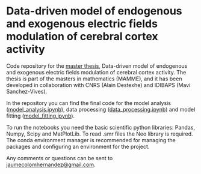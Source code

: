 # Data-driven model of endogenous and exogenous electric fields modulation of cerebral cortex activity

Code repository for the [master thesis](thesis.pdf), Data-driven model of endogenous and exogenous electric fields modulation of cerebral cortex activity. The thesis is part of the masters in mathematics (MAMME), and it has been developed in collaboration with CNRS (Alain Destexhe) and IDIBAPS (Mavi Sanchez-Vives).

In the repository you can find the final code for the model analysis ([model_analysis.ipynb](model_analysis.ipynb)), data processing ([data_processing.ipynb](data_processing.ipynb)) and model fitting ([model_fitting.ipynb](model_fitting.ipynb)).

To run the notebooks you need the basic scientific python libraries: Pandas, Numpy, Scipy and MatPlotLib. To read .smr files the Neo library is required. The conda environment manager is recommended for managing the packages and configuring an environment for the project.

Any comments or questions can be sent to jaumecolomhernandez@gmail.com.
